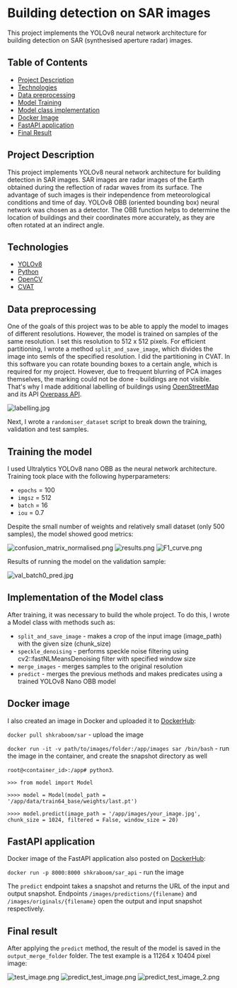 # Building detection on SAR images
This project implements the YOLOv8 neural network architecture for building detection on SAR (synthesised aperture radar) images.

## Table of Contents
- [Project Description](#project-description)
- [Technologies](#technologies)
- [Data preprocessing](#data-preprocessing)
- [Model Training](#training-model)
- [Model class implementation](#implementation-class-model)
- [Docker Image](#docker-image)
- [FastAPI application](#fastapi-application)
- [Final Result](#final-result)

## Project Description
This project implements YOLOv8 neural network architecture for building detection in SAR images. SAR images are radar images of the Earth obtained during the reflection of radar waves from its surface. The advantage of such images is their independence from meteorological conditions and time of day. 
YOLOv8 OBB (oriented bounding box) neural network was chosen as a detector. The OBB function helps to determine the location of buildings and their coordinates more accurately, as they are often rotated at an indirect angle.

## Technologies
- [YOLOv8](https://docs.ultralytics.com/)
- [Python](https://www.python.org/)
- [OpenCV](https://opencv.org/)
- [CVAT](https://www.cvat.ai/)

## Data preprocessing
One of the goals of this project was to be able to apply the model to images of different resolutions. However, the model is trained on samples of the same resolution. I set this resolution to 512 x 512 pixels.
For efficient partitioning, I wrote a method `split_and_save_image`, which divides the image into semls of the specified resolution. I did the partitioning in CVAT. In this software you can rotate bounding boxes to a certain angle, which is required for my project.
However, due to frequent blurring of PCA images themselves, the marking could not be done - buildings are not visible. That's why I made additional labelling of buildings using [OpenStreetMap](https://www.openstreetmap.org/#map=13/-33.4377/-70.7966&layers=N) and its API [Overpass API](https://overpass-turbo.eu/).

![labelling.jpg](https://github.com/Shkraboom/SAR-Buildings-Detection/blob/main/data/metrics/labeling.jpg)

Next, I wrote a `randomiser_dataset` script to break down the training, validation and test samples.

## Training the model
I used Ultralytics YOLOv8 nano OBB as the neural network architecture. Training took place with the following hyperparameters:
- `epochs` = 100
- `imgsz` = 512
- `batch` = 16
- `iou` = 0.7

Despite the small number of weights and relatively small dataset (only 500 samples), the model showed good metrics: 

![confusion_matrix_normalised.png](https://github.com/Shkraboom/SAR-Buildings-Detection/blob/main/data/train64_base/confusion_matrix_normalized.png)
![results.png](https://github.com/Shkraboom/SAR-Buildings-Detection/blob/main/data/train64_base/results.png)
![F1_curve.png](https://github.com/Shkraboom/SAR-Buildings-Detection/blob/main/data/train64_base/F1_curve.png)

Results of running the model on the validation sample:

![val_batch0_pred.jpg](https://github.com/Shkraboom/SAR-Buildings-Detection/blob/main/data/train64_base/val_batch0_pred.jpg)

## Implementation of the Model class
After training, it was necessary to build the whole project. To do this, I wrote a Model class with methods such as:
- `split_and_save_image` - makes a crop of the input image (image_path) with the given size (chunk_size)
- `speckle_denoising` - performs speckle noise filtering using cv2::fastNLMeansDenoising filter with specified window size
- `merge_images` - merges samples to the original resolution
- `predict` - merges the previous methods and makes predicates using a trained YOLOv8 Nano OBB model

## Docker image
I also created an image in Docker and uploaded it to [DockerHub](https://hub.docker.com/repository/docker/shkraboom/sar/general):

`docker pull shkraboom/sar` - upload the image

`docker run -it -v path/to/images/folder:/app/images sar /bin/bash` - run the image in the container, and create the snapshot directory as well

`root@<container_id>:/app# python3`.

`>>> from model import Model`

`>>>> model = Model(model_path = '/app/data/train64_base/weights/last.pt')`

`>>>> model.predict(image_path = '/app/images/your_image.jpg', chunk_size = 1024, filtered = False, window_size = 20)`

## FastAPI application
Docker image of the FastAPI application also posted on [DockerHub](https://hub.docker.com/repository/docker/shkraboom/sar_api/general):

`docker run -p 8000:8000 shkraboom/sar_api` - run the image

The `predict` endpoint takes a snapshot and returns the URL of the input and output snapshot. Endpoints `/images/predictions/{filename}` and `/images/originals/{filename}` open the output and input snapshot respectively. 

## Final result
After applying the `predict` method, the result of the model is saved in the `output_merge_folder` folder. The test example is a 11264 x 10404 pixel image:

![test_image.png](https://github.com/Shkraboom/SAR-Buildings-Detection/blob/main/data/metrics/test_image.png)
![predict_test_image.png](https://github.com/Shkraboom/SAR-Buildings-Detection/blob/main/data/metrics/predict_test_image.png)
![predict_test_image_2.png](https://github.com/Shkraboom/SAR-Buildings-Detection/blob/main/data/metrics/predict_test_image_2.png)